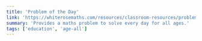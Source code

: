 ```yaml
---
title: 'Problem of the Day'
link: 'https://whiterosemaths.com/resources/classroom-resources/problems/'
summary: 'Provides a maths problem to solve every day for all ages.'
tags: ['education', 'age-all']
---
```

